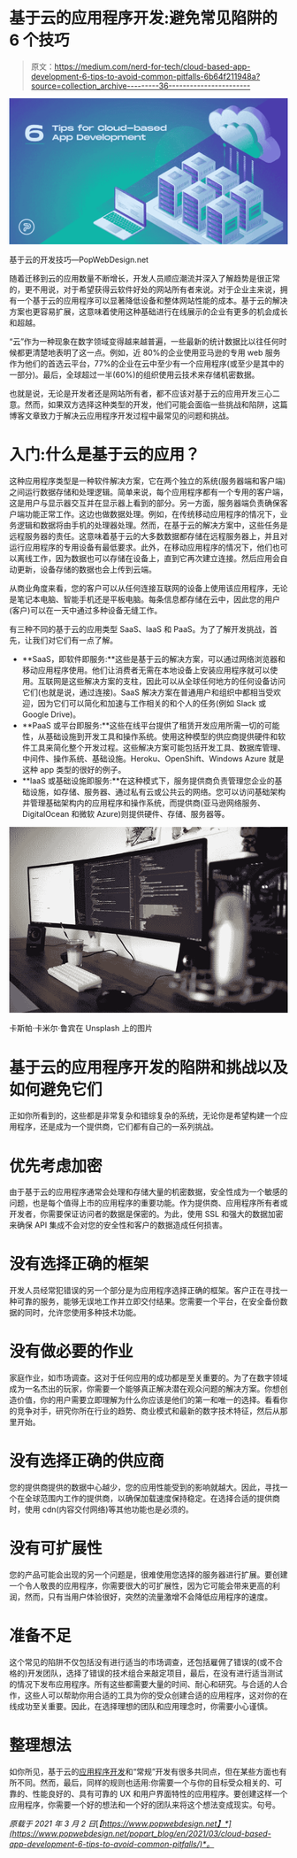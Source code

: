# 基于云的应用程序开发:避免常见陷阱的 6 个技巧

> 原文：<https://medium.com/nerd-for-tech/cloud-based-app-development-6-tips-to-avoid-common-pitfalls-6b64f211948a?source=collection_archive---------36----------------------->

![](img/a67e8e207fbe9df722811ff434cbf0f2.png)

基于云的开发技巧—PopWebDesign.net

随着迁移到云的应用数量不断增长，开发人员顺应潮流并深入了解趋势是很正常的，更不用说，对于希望获得云软件好处的网站所有者来说。对于企业主来说，拥有一个基于云的应用程序可以显著降低设备和整体网站性能的成本。基于云的解决方案也更容易扩展，这意味着使用这种基础进行在线展示的企业有更多的机会成长和超越。

“云”作为一种现象在数字领域变得越来越普遍，一些最新的统计数据比以往任何时候都更清楚地表明了这一点。例如，近 80%的企业使用亚马逊的专用 web 服务作为他们的首选云平台，77%的企业在云中至少有一个应用程序(或至少是其中的一部分)。最后，全球超过一半(60%)的组织使用云技术来存储机密数据。

也就是说，无论是开发者还是网站所有者，都不应该对基于云的应用开发三心二意。然而，如果双方选择这种类型的开发，他们可能会面临一些挑战和陷阱，这篇博客文章致力于解决云应用程序开发过程中最常见的问题和挑战。

# 入门:什么是基于云的应用？

这种应用程序类型是一种软件解决方案，它在两个独立的系统(服务器端和客户端)之间运行数据存储和处理逻辑。简单来说，每个应用程序都有一个专用的客户端，这是用户与显示器交互并在显示器上看到的部分。另一方面，服务器端负责确保客户端功能正常工作。这边也做数据处理。例如，在传统移动应用程序的情况下，业务逻辑和数据将由手机的处理器处理。然而，在基于云的解决方案中，这些任务是远程服务器的责任。这意味着基于云的大多数数据都存储在远程服务器上，并且对运行应用程序的专用设备有最低要求。此外，在移动应用程序的情况下，他们也可以离线工作，因为数据也可以存储在设备上，直到它再次建立连接。然后应用会自动更新，设备存储的数据也会上传到云端。

从商业角度来看，您的客户可以从任何连接互联网的设备上使用该应用程序，无论是笔记本电脑、智能手机还是平板电脑。每条信息都存储在云中，因此您的用户(客户)可以在一天中通过多种设备无缝工作。

有三种不同的基于云的应用类型 SaaS、laaS 和 PaaS。为了了解开发挑战，首先，让我们对它们有一点了解。

*   **SaaS，即软件即服务:**这些是基于云的解决方案，可以通过网络浏览器和移动应用程序使用。他们让消费者无需在本地设备上安装应用程序就可以使用。互联网是这些解决方案的支柱，因此可以从全球任何地方的任何设备访问它们(也就是说，通过连接)。SaaS 解决方案在普通用户和组织中都相当受欢迎，因为它们可以简化和加速与工作相关的和个人的任务(例如 Slack 或 Google Drive)。
*   **PaaS 或平台即服务:**这些在线平台提供了租赁开发应用所需一切的可能性，从基础设施到开发工具和操作系统。使用这种模型的供应商提供硬件和软件工具来简化整个开发过程。这些解决方案可能包括开发工具、数据库管理、中间件、操作系统、基础设施。Heroku、OpenShift、Windows Azure 就是这种 app 类型的很好的例子。
*   **laaS 或基础设施即服务:**在这种模式下，服务提供商负责管理您企业的基础设施，如存储、服务器、通过私有云或公共云的网络。您可以访问基础架构并管理基础架构内的应用程序和操作系统，而提供商(亚马逊网络服务、DigitalOcean 和微软 Azure)则提供硬件、存储、服务器等。

![](img/e6eed508be62fc78b355d7f4b2f77c29.png)

卡斯帕·卡米尔·鲁宾在 Unsplash 上的图片

# 基于云的应用程序开发的陷阱和挑战以及如何避免它们

正如你所看到的，这些都是非常复杂和错综复杂的系统，无论你是希望构建一个应用程序，还是成为一个提供商，它们都有自己的一系列挑战。

# 优先考虑加密

由于基于云的应用程序通常会处理和存储大量的机密数据，安全性成为一个敏感的问题，也是每个值得上市的应用程序的重要功能。作为提供商、应用程序所有者或开发者，你需要保证访问者的数据是保密的。为此，使用 SSL 和强大的数据加密来确保 API 集成不会对您的安全性和客户的数据造成任何损害。

# 没有选择正确的框架

开发人员经常犯错误的另一个部分是为应用程序选择正确的框架。客户正在寻找一种可靠的服务，能够无误地工作并立即交付结果。您需要一个平台，在安全备份数据的同时，允许您使用多种技术功能。

# 没有做必要的作业

家庭作业，如市场调查。这对于任何应用的成功都是至关重要的。为了在数字领域成为一名杰出的玩家，你需要一个能够真正解决潜在观众问题的解决方案。你想创造价值，你的用户需要立即理解为什么你应该是他们的第一和唯一的选择。看看你的竞争对手，研究你所在行业的趋势、商业模式和最新的数字技术特征，然后从那里开始。

# 没有选择正确的供应商

您的提供商提供的数据中心越少，您的应用性能受到的影响就越大。因此，寻找一个在全球范围内工作的提供商，以确保加载速度保持稳定。在选择合适的提供商时，使用 cdn(内容交付网络)等其他功能也是必须的。

# 没有可扩展性

您的产品可能会出现的另一个问题是，很难使用您选择的服务器进行扩展。要创建一个令人敬畏的应用程序，你需要很大的可扩展性，因为它可能会带来更高的利润，然而，只有当用户体验很好，突然的流量激增不会降低应用程序的速度。

# 准备不足

这个常见的陷阱不仅包括没有进行适当的市场调查，还包括雇佣了错误的(或不合格的)开发团队，选择了错误的技术组合来敲定项目，最后，在没有进行适当测试的情况下发布应用程序。所有这些都需要大量的时间、耐心和研究。与合适的人合作，这些人可以帮助你用合适的工具为你的受众创建合适的应用程序，这对你的在线成功至关重要。因此，在选择理想的团队和应用理念时，你需要小心谨慎。

# 整理想法

如你所见，基于云的[应用程序开发](https://www.popwebdesign.net/apps.html)和“常规”开发有很多共同点，但在某些方面也有所不同。然而，最后，同样的规则也适用:你需要一个与你的目标受众相关的、可靠的、性能良好的、具有可靠的 UX 和用户界面特性的应用程序。要创建这样一个应用程序，你需要一个好的想法和一个好的团队来将这个想法变成现实。句号。

*原载于 2021 年 3 月 2 日*[*【https://www.popwebdesign.net】*](https://www.popwebdesign.net/popart_blog/en/2021/03/cloud-based-app-development-6-tips-to-avoid-common-pitfalls/)*。*
